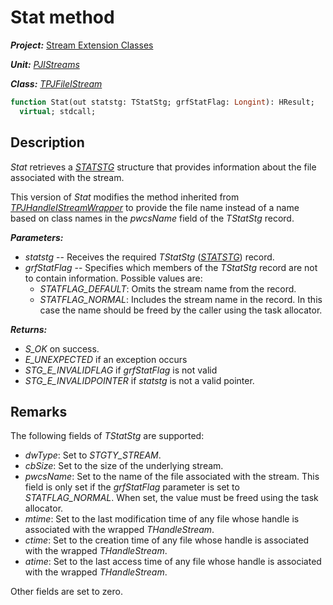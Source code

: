# Stat method

***Project:*** [Stream Extension Classes](../API.md)

***Unit:*** [_PJIStreams_](./PJIStreams.md)

***Class:*** [_TPJFileIStream_](./TPJFileIStream.md)

```pascal
function Stat(out statstg: TStatStg; grfStatFlag: Longint): HResult;
  virtual; stdcall;
```

## Description

_Stat_ retrieves a [_STATSTG_](http://msdn.microsoft.com/en-us/library/aa380319%28v=VS.85%29.aspx) structure that provides information about the file associated with the stream.

This version of _Stat_ modifies the method inherited from [_TPJHandleIStreamWrapper_](./TPJHandleIStreamWrapper.md) to provide the file name instead of a name based on class names in the _pwcsName_ field of the _TStatStg_ record.

***Parameters:***

* _statstg_ -- Receives the required _TStatStg_ ([_STATSTG_](http://msdn.microsoft.com/en-us/library/aa380319%28v=VS.85%29.aspx)) record.
* _grfStatFlag_ -- Specifies which members of the _TStatStg_ record are not to contain information. Possible values are:
  * _STATFLAG_DEFAULT_: Omits the stream name from the record.
  * _STATFLAG_NORMAL_: Includes the stream name in the record. In this case the name should be freed by the caller using the task allocator.

***Returns:***

* _S_OK_ on success.
* _E_UNEXPECTED_ if an exception occurs
* _STG_E_INVALIDFLAG_ if _grfStatFlag_ is not valid
* _STG_E_INVALIDPOINTER_ if _statstg_ is not a valid pointer.

## Remarks

The following fields of _TStatStg_ are supported:

* _dwType_: Set to _STGTY_STREAM_.
* _cbSize_: Set to the size of the underlying stream.
* _pwcsName_: Set to the name of the file associated with the stream. This field is only set if the _grfStatFlag_ parameter is set to _STATFLAG_NORMAL_. When set, the value must be freed using the task allocator.
* _mtime_: Set to the last modification time of any file whose handle is associated with the wrapped _THandleStream_.
* _ctime_: Set to the creation time of any file whose handle is associated with the wrapped _THandleStream_.
* _atime_: Set to the last access time of any file whose handle is associated with the wrapped _THandleStream_.

Other fields are set to zero.
